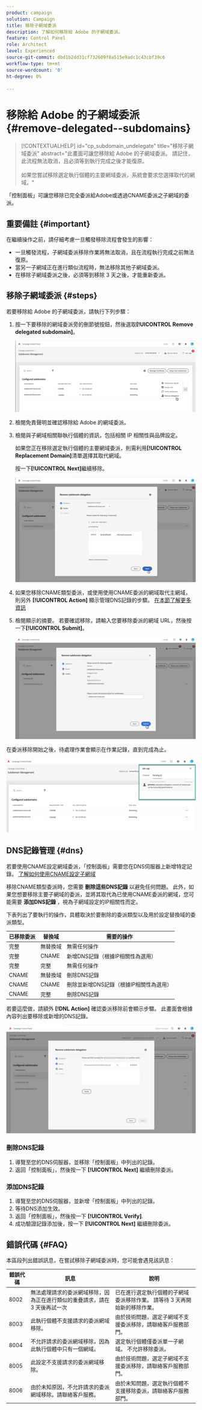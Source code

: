 ```yaml
---
product: campaign
solution: Campaign
title: 移除子網域委派
description: 了解如何移除給 Adobe 的子網域委派。
feature: Control Panel
role: Architect
level: Experienced
source-git-commit: dbd1b2dd31cf732609f8a515e9adc1c43cbf39c6
workflow-type: tm+mt
source-wordcount: '0'
ht-degree: 0%

---
```


# 移除給 Adobe 的子網域委派 {#remove-delegated--subdomains}

>[!CONTEXTUALHELP]
>id="cp_subdomain_undelegate"
>title="移除子網域委派"
>abstract="此畫面可讓您移除給 Adobe 的子網域委派。 請記住，此流程無法取消，且必須等到執行完成之後才能復原。<br><br>如果您嘗試移除選定執行個體的主要網域委派，系統會要求您選擇取代的網域。"

「控制面板」可讓您移除已完全委派給Adobe或透過CNAME委派之子網域的委派。

## 重要備註 {#important}

在繼續操作之前，請仔細考慮一旦觸發移除流程會發生的影響：

* 一旦觸發流程，子網域委派移除作業將無法取消，且在流程執行完成之前無法復原。
* 當另一子網域正在進行類似流程時，無法移除其他子網域委派。
* 在移除子網域委派之後，必須等到移除 3 天之後，才能重新委派。

## 移除子網域委派 {#steps}

若要移除給 Adobe 的子網域委派，請執行下列步驟：

1. 按一下要移除的網域委派旁的刪節號按鈕，然後選取&#x200B;**[!UICONTROL Remove delegated subdomain]**。

   ![](assets/undelegate-subdomain.png)

1. 檢閱免責聲明並確認移除給 Adobe 的網域委派。

1. 檢閱與子網域相關聯執行個體的資訊，包括相關 IP 相關性與品牌設定。

   如果您正在移除選定執行個體的主要網域委派，則需利用&#x200B;**[!UICONTROL Replacement Domain]**&#x200B;清單選擇其取代網域。

   按一下&#x200B;**[!UICONTROL Next]**&#x200B;繼續移除。

   ![](assets/undelegate-subdomain-details.png)

1. 如果您移除CNAME類型委派，或使用使用CNAME委派的網域取代主網域，則另外 **[!UICONTROL Action]** 顯示管理DNS記錄的步驟。 [在本節了解更多資訊](#dns)

1. 檢閱顯示的摘要。 若要確認移除，請輸入您要移除委派的網域 URL，然後按一下&#x200B;**[!UICONTROL Submit]**。

   ![](assets/undelegate-submit.png)

在委派移除開始之後，待處理作業會顯示在作業記錄，直到完成為止。

![](assets/undelegate-job.png)

## DNS記錄管理 {#dns}

若要使用CNAME設定網域委派，「控制面板」需要您在DNS伺服器上新增特定記錄。 [了解如何使用CNAME設定子網域](setting-up-new-subdomain.md#use-cnames)

移除CNAME類型委派時，您需要 **刪除這些DNS記錄** 以避免任何問題。 此外，如果您想要移除主要子網域的委派，並將其取代為已使用CNAME委派的網域，您可能需要 **添加DNS記錄** ，視為子網域設定的IP相關性而定。

下表列出了要執行的操作，具體取決於要刪除的委派類型以及用於設定替換域的委派類型。

| 已移除委派 | 替換域 | 需要的操作 |
|  ---  |  ---  |  ---  |
| 完整 | 無替換域 | 無需任何操作 |
| 完整 | CNAME | 新增DNS記錄（根據IP相關性為選用） |
| 完整 | 完整 | 無需任何操作 |
| CNAME | 無替換域 | 刪除DNS記錄 |
| CNAME | CNAME | 刪除並新增DNS記錄（根據IP相關性為選用） |
| CNAME | 完整 | 刪除DNS記錄 |

若要這麼做，請額外 **[!DNL Action]** 確認委派移除前會顯示步驟。 此畫面會根據內容列出要移除或新增的DNS記錄。

![](assets/action-step.png)

### 刪除DNS記錄

1. 導覽至您的DNS伺服器，並移除「控制面板」中列出的記錄。
1. 返回「控制面板」，然後按一下 **[!UICONTROL Next]** 繼續刪除委派。

### 添加DNS記錄

1. 導覽至您的DNS伺服器，並新增「控制面板」中列出的記錄。
1. 等待DNS添加生效。
1. 返回「控制面板」，然後按一下 **[!UICONTROL Verify]**.
1. 成功驗證記錄添加後，按一下 **[!UICONTROL Next]** 繼續刪除委派。

## 錯誤代碼 {#FAQ}

本區段列出錯誤訊息，在嘗試移除子網域委派時，您可能會遇見該訊息：

| 錯誤代碼 | 訊息 | 說明 |
|  ---  |  ---  |  ---  |
| 8002 | 無法處理請求的委派網域移除，因為正在進行類似的重疊請求，請在 3 天後再試一次 | 已在進行選定執行個體的子網域委派移除作業。 請等待 3 天再開始新的移除作業。 |
| 8003 | 此執行個體不支援請求的委派網域移除。 | 由於技術問題，選定子網域不支援委派移除，請聯絡客戶服務部門。 |
| 8004 | 不允許請求的委派網域移除，因為此執行個體中只有一個網域。 | 選定執行個體僅委派單一子網域。 不允許移除委派。 |
| 8005 | 此設定不支援請求的委派網域移除。 | 由於技術問題，選定子網域不支援委派移除，請聯絡客戶服務部門。 |
| 8006 | 由於未知原因，不允許請求的委派網域移除。請聯絡客戶服務。 | 由於未知問題，選定執行個體不支援移除委派，請聯絡客戶服務部門。 |
